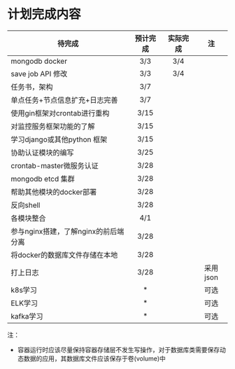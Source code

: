 # 计划完成内容
| 待完成                               | 预计完成 | 实际完成 |    注    |
| ------------------------------------ | :------: | :------: | :------: |
| mongodb docker                       |   3/3    |   3/4    |          |
| save job API 修改                    |   3/3    |   3/4    |          |
| 任务书，架构                         |   3/7    |          |          |
| 单点任务+节点信息扩充+日志完善       |   3/7    |          |          |
| 使用gin框架对crontab进行重构         |   3/15   |          |          |
| 对监控服务框架功能的了解             |   3/15   |          |          |
| 学习django或其他python 框架          |   3/15   |          |          |
| 协助认证模块的编写                   |   3/25   |          |          |
| crontab-master微服务认证             |   3/28   |          |          |
| mongodb etcd 集群                    |   3/28   |          |          |
| 帮助其他模块的docker部署             |   3/28   |          |          |
| 反向shell                            |   3/28   |          |          |
| 各模块整合                           |   4/1    |          |          |
| 参与nginx搭建，了解nginx的前后端分离 |   3/28   |          |          |
| 将docker的数据库文件存储在本地       |   3/28   |          |          | z |
| 打上日志                             |   3/28   |          | 采用json |
| k8s学习                              |    *     |          |   可选   |
| ELK学习                              |    *     |          |   可选   |
| kafka学习                            |    *     |          |   可选   |


注：
- 容器运行时应该尽量保持容器存储层不发生写操作，对于数据库类需要保存动态数据的应用，其数据库文件应该保存于卷(volume)中
